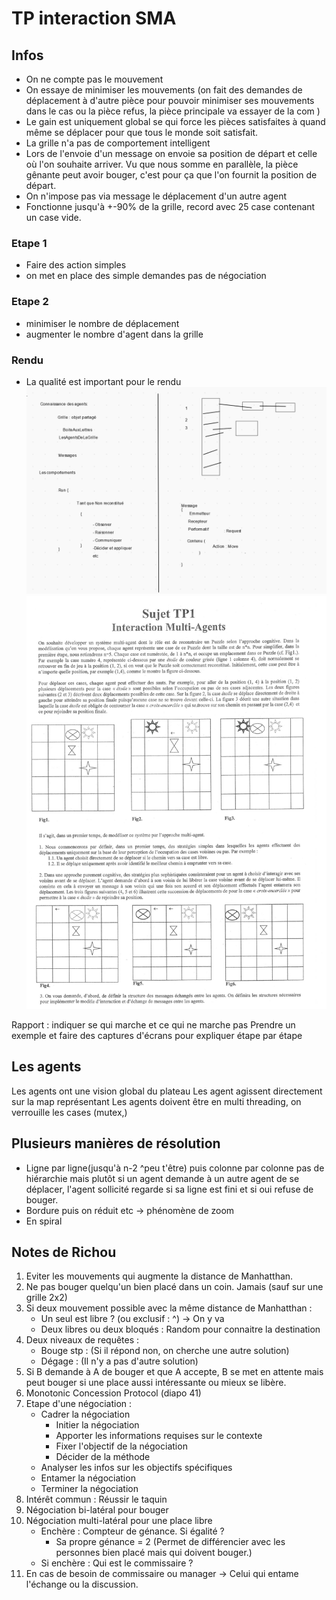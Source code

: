 # TP interaction SMA
## Infos
* On ne compte pas le mouvement
* On essaye de minimiser les mouvements (on fait des demandes de déplacement à d'autre pièce pour pouvoir minimiser ses mouvements dans le cas ou la pièce refus, la pièce principale va essayer de la com )
* Le gain est uniquement global se qui force les pièces satisfaites à quand même se déplacer pour que tous le monde soit satisfait.
* La grille n'a pas de comportement intelligent
* Lors de l'envoie d'un message on envoie sa position de départ et celle où l'on souhaite arriver. Vu que nous somme en parallèle, la pièce gênante peut avoir bouger, c'est pour ça que l'on fournit la position de départ.
* On n'impose pas via message le déplacement d'un autre agent
* Fonctionne jusqu'à +-90% de la grille, record avec 25 case contenant un case vide.


### Etape 1
* Faire des action simples
* on met en place des simple demandes pas de négociation

### Etape 2
* minimiser le nombre de déplacement
* augmenter le nombre d'agent dans la grille

### Rendu

* La qualité est important pour le rendu
![tp](./infotp.png)
![sujet](./TP1SMA2020.jpeg)

Rapport : indiquer se qui marche et ce qui ne marche pas
Prendre un exemple et faire des captures d'écrans pour expliquer étape par étape


## Les agents
Les agents ont une vision global du plateau
Les agent agissent directement sur la map représentant
Les agents doivent être en multi threading, on verrouille les cases (mutex,)

## Plusieurs manières de résolution
* Ligne par ligne(jusqu'à n-2 ^peu t'être) puis colonne par colonne 
    pas de hiérarchie mais plutôt si un agent demande à un autre agent de se déplacer, l'agent sollicité regarde si sa ligne est fini et si oui refuse de bouger.
* Bordure puis on réduit etc -> phénomène de zoom
* En spiral


## Notes de Richou
1. Eviter les mouvements qui augmente la distance de Manhatthan.
2. Ne pas bouger quelqu'un bien placé dans un coin. Jamais (sauf sur une grille 2x2)
3. Si deux mouvement possible avec la même distance de Manhatthan :
    - Un seul est libre ? (ou exclusif : ^) -> On y va
    - Deux libres ou deux bloqués : Random pour connaitre la destination
4. Deux niveaux de requêtes : 
    - Bouge stp : (Si il répond non, on cherche une autre solution)
    - Dégage : (Il n'y a pas d'autre solution)
5. Si B demande à A de bouger et que A accepte, B se met en attente mais peut bouger si une place aussi intéressante ou mieux se libère. 
6. Monotonic Concession Protocol (diapo 41)
7. Etape d'une négociation : 
    - Cadrer la négociation
        - Initier la négociation
        - Apporter les informations requises sur le contexte
        - Fixer l'objectif de la négociation 
        - Décider de la méthode
    - Analyser les infos sur les objectifs spécifiques
    - Entamer la négociation
    - Terminer la négociation
8. Intérêt commun : Réussir le taquin
9. Négociation bi-latéral pour bouger
10. Négociation multi-latéral pour une place libre
    - Enchère : Compteur de génance. Si égalité ?
        - Sa propre génance = 2 (Permet de différencier avec les personnes bien placé mais qui doivent bouger.)
    - Si enchère : Qui est le commissaire ?
11. En cas de besoin de commissaire ou manager -> Celui qui entame l'échange ou la discussion. 
